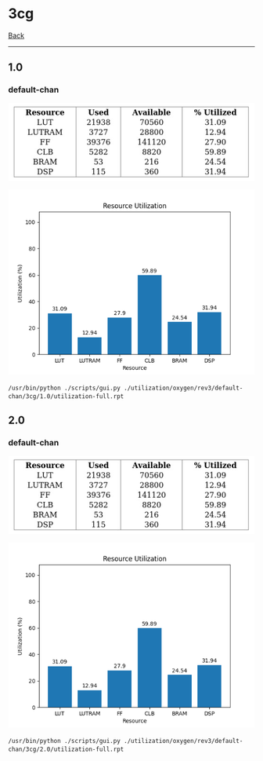 # 3cg

[Back](<../rev3.md>)

---

## 1.0
### default-chan

<p align="center">
	<img src="../../../../images/oxygen/rev3/default-chan/3cg/1.0/table.jpg" />
</p>

<p align="center">
	<img src="../../../../images/oxygen/rev3/default-chan/3cg/1.0/graph.png" />
</p>

`/usr/bin/python ./scripts/gui.py ./utilization/oxygen/rev3/default-chan/3cg/1.0/utilization-full.rpt`

## 2.0
### default-chan

<p align="center">
	<img src="../../../../images/oxygen/rev3/default-chan/3cg/2.0/table.jpg" />
</p>

<p align="center">
	<img src="../../../../images/oxygen/rev3/default-chan/3cg/2.0/graph.png" />
</p>

`/usr/bin/python ./scripts/gui.py ./utilization/oxygen/rev3/default-chan/3cg/2.0/utilization-full.rpt`

